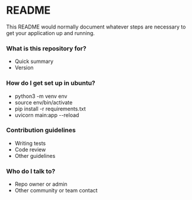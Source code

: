 # README #

This README would normally document whatever steps are necessary to get your application up and running.

### What is this repository for? ###

* Quick summary
* Version

### How do I get set up in ubuntu? ###

* python3 -m venv env
* source env/bin/activate
* pip install -r requirements.txt
* uvicorn main:app --reload

### Contribution guidelines ###

* Writing tests
* Code review
* Other guidelines

### Who do I talk to? ###

* Repo owner or admin
* Other community or team contact
